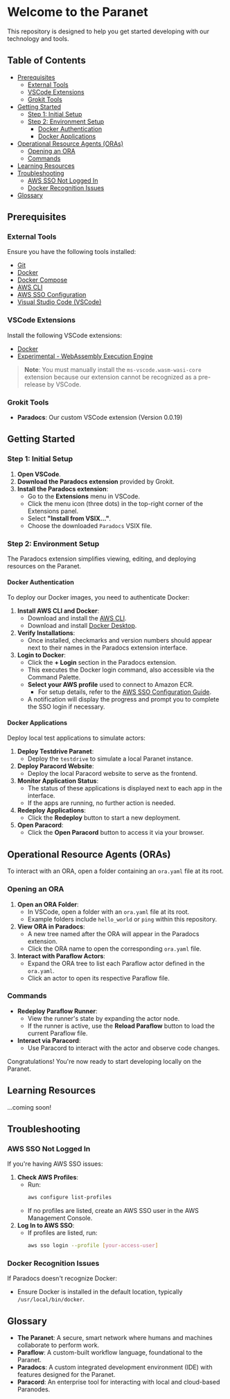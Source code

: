# Welcome to the Paranet

This repository is designed to help you get started developing with our technology and tools.

## Table of Contents

- [Prerequisites](#prerequisites)
  - [External Tools](#external-tools)
  - [VSCode Extensions](#vscode-extensions)
  - [Grokit Tools](#grokit-tools)
- [Getting Started](#getting-started)
  - [Step 1: Initial Setup](#step-1-initial-setup)
  - [Step 2: Environment Setup](#step-2-environment-setup)
    - [Docker Authentication](#docker-authentication)
    - [Docker Applications](#docker-applications)
- [Operational Resource Agents (ORAs)](#operational-resource-agents-oras)
  - [Opening an ORA](#opening-an-ora)
  - [Commands](#commands)
- [Learning Resources](#learning-resources)
- [Troubleshooting](#troubleshooting)
  - [AWS SSO Not Logged In](#aws-sso-not-logged-in)
  - [Docker Recognition Issues](#docker-recognition-issues)
- [Glossary](#glossary)

## Prerequisites

### External Tools

Ensure you have the following tools installed:

- [Git](https://git-scm.com/downloads)
- [Docker](https://www.docker.com/products/docker-desktop)
- [Docker Compose](https://docs.docker.com/compose/install/)
- [AWS CLI](https://aws.amazon.com/cli/)
- [AWS SSO Configuration](https://docs.aws.amazon.com/singlesignon/latest/userguide/what-is.html)
- [Visual Studio Code (VSCode)](https://code.visualstudio.com/)

### VSCode Extensions

Install the following VSCode extensions:

- [Docker](https://marketplace.visualstudio.com/items?itemName=ms-azuretools.vscode-docker)
- [Experimental - WebAssembly Execution Engine](https://marketplace.visualstudio.com/items?itemName=ms-vscode.wasm-wasi-core)

> **Note**: You must manually install the `ms-vscode.wasm-wasi-core` extension because our extension cannot be recognized as a pre-release by VSCode.

### Grokit Tools

- **Paradocs**: Our custom VSCode extension (Version 0.0.19)

## Getting Started

### Step 1: Initial Setup

1. **Open VSCode**.
2. **Download the Paradocs extension** provided by Grokit.
3. **Install the Paradocs extension**:
   - Go to the **Extensions** menu in VSCode.
   - Click the menu icon (three dots) in the top-right corner of the Extensions panel.
   - Select **"Install from VSIX..."**.
   - Choose the downloaded `Paradocs` VSIX file.

### Step 2: Environment Setup

The Paradocs extension simplifies viewing, editing, and deploying resources on the Paranet.

#### Docker Authentication

To deploy our Docker images, you need to authenticate Docker:

1. **Install AWS CLI and Docker**:
   - Download and install the [AWS CLI](https://aws.amazon.com/cli/).
   - Download and install [Docker Desktop](https://www.docker.com/products/docker-desktop).
2. **Verify Installations**:
   - Once installed, checkmarks and version numbers should appear next to their names in the Paradocs extension interface.
3. **Login to Docker**:
   - Click the **+ Login** section in the Paradocs extension.
   - This executes the Docker login command, also accessible via the Command Palette.
   - **Select your AWS profile** used to connect to Amazon ECR.
     - For setup details, refer to the [AWS SSO Configuration Guide](https://docs.aws.amazon.com/singlesignon/latest/userguide/what-is.html).
   - A notification will display the progress and prompt you to complete the SSO login if necessary.

#### Docker Applications

Deploy local test applications to simulate actors:

1. **Deploy Testdrive Paranet**:
   - Deploy the `testdrive` to simulate a local Paranet instance.
2. **Deploy Paracord Website**:
   - Deploy the local Paracord website to serve as the frontend.
3. **Monitor Application Status**:
   - The status of these applications is displayed next to each app in the interface.
   - If the apps are running, no further action is needed.
4. **Redeploy Applications**:
   - Click the **Redeploy** button to start a new deployment.
5. **Open Paracord**:
   - Click the **Open Paracord** button to access it via your browser.

## Operational Resource Agents (ORAs)

To interact with an ORA, open a folder containing an `ora.yaml` file at its root.

### Opening an ORA

1. **Open an ORA Folder**:
   - In VSCode, open a folder with an `ora.yaml` file at its root.
   - Example folders include `hello_world` or `ping` within this repository.
2. **View ORA in Paradocs**:
   - A new tree named after the ORA will appear in the Paradocs extension.
   - Click the ORA name to open the corresponding `ora.yaml` file.
3. **Interact with Paraflow Actors**:
   - Expand the ORA tree to list each Paraflow actor defined in the `ora.yaml`.
   - Click an actor to open its respective Paraflow file.

### Commands

- **Redeploy Paraflow Runner**:
  - View the runner's state by expanding the actor node.
  - If the runner is active, use the **Reload Paraflow** button to load the current Paraflow file.
- **Interact via Paracord**:
  - Use Paracord to interact with the actor and observe code changes.

Congratulations! You're now ready to start developing locally on the Paranet.

## Learning Resources

...coming soon!

## Troubleshooting

### AWS SSO Not Logged In

If you're having AWS SSO issues:

1. **Check AWS Profiles**:
   - Run:
     ```bash
     aws configure list-profiles
     ```
   - If no profiles are listed, create an AWS SSO user in the AWS Management Console.
2. **Log In to AWS SSO**:
   - If profiles are listed, run:
     ```bash
     aws sso login --profile [your-access-user]
     ```

### Docker Recognition Issues

If Paradocs doesn't recognize Docker:

- Ensure Docker is installed in the default location, typically `/usr/local/bin/docker`.

## Glossary

- **The Paranet**: A secure, smart network where humans and machines collaborate to perform work.
- **Paraflow**: A custom-built workflow language, foundational to the Paranet.
- **Paradocs**: A custom integrated development environment (IDE) with features designed for the Paranet.
- **Paracord**: An enterprise tool for interacting with local and cloud-based Paranodes.
